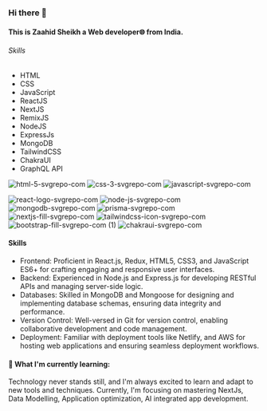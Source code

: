 ### Hi there 👋

#### This is Zaahid Sheikh a Web developer🌐 from India.

###### Skills

* HTML
* CSS
* JavaScript
* ReactJS
* NextJS
* RemixJS
* NodeJS
* ExpressJs
* MongoDB
* TailwindCSS
* ChakraUI
* GraphQL API

 ![html-5-svgrepo-com](https://github.com/Zaahiid/Ochi-design-clone/assets/119992167/977aca9e-ee2c-4820-88f0-6da7fdba62e5) ![css-3-svgrepo-com](https://github.com/Zaahiid/Ochi-design-clone/assets/119992167/83c68c7a-2060-4c1c-aa49-6e80503f6199) ![javascript-svgrepo-com](https://github.com/Zaahiid/Ochi-design-clone/assets/119992167/d2b4a810-853e-473f-bc96-b4dd86a827ac)
 
![react-logo-svgrepo-com](https://github.com/Zaahiid/Ochi-design-clone/assets/119992167/3cfa4681-06d5-4ffa-ba43-8ac1b9c2bf8c) ![node-js-svgrepo-com](https://github.com/Zaahiid/Ochi-design-clone/assets/119992167/a37b9e6c-fbf7-446d-9474-d75502c686ed) ![mongodb-svgrepo-com](https://github.com/Zaahiid/Instagram-client/assets/119992167/01295966-a4c0-46a6-bfb6-4b0c329ab133) ![prisma-svgrepo-com](https://github.com/Zaahiid/Instagram-client/assets/119992167/e9c57f8f-2727-46c3-8a0a-8ce5504c5966) ![nextjs-fill-svgrepo-com](https://github.com/Zaahiid/Instagram-client/assets/119992167/dc04bf3d-1bc3-4679-8cb1-959c1aba4bbb) ![tailwindcss-icon-svgrepo-com](https://github.com/Zaahiid/Instagram-client/assets/119992167/d84c4bc4-a61f-471d-90d7-c7ac853c4680) ![bootstrap-fill-svgrepo-com (1)](https://github.com/Zaahiid/Instagram-client/assets/119992167/cedbc0ab-7724-42f2-93bd-79230aff8667) ![chakraui-svgrepo-com](https://github.com/Zaahiid/Instagram-client/assets/119992167/93391269-3675-41ce-b9da-e31d60040d59)


#### Skills
- Frontend: Proficient in React.js, Redux, HTML5, CSS3, and JavaScript ES6+ for crafting engaging and responsive user interfaces.
- Backend: Experienced in Node.js and Express.js for developing RESTful APIs and managing server-side logic.
- Databases: Skilled in MongoDB and Mongoose for designing and implementing database schemas, ensuring data integrity and performance.
- Version Control: Well-versed in Git for version control, enabling collaborative development and code management.
- Deployment: Familiar with deployment tools like Netlify, and AWS for hosting web applications and ensuring seamless deployment workflows.

#### 🌱 What I'm currently learning:

Technology never stands still, and I'm always excited to learn and adapt to new tools and techniques. Currently, I'm focusing on mastering NextJs, Data Modelling, Application optimization, AI integrated app development.






<!--
**Zaahiid/Zaahiid** is a ✨ _special_ ✨ repository because its `README.md` (this file) appears on your GitHub profile.

Here are some ideas to get you started:

- 🔭 I’m currently working on ...
- 🌱 I’m currently learning ...
- 👯 I’m looking to collaborate on ...
- 🤔 I’m looking for help with ...
- 💬 Ask me about ...
- 📫 How to reach me: ...
- 😄 Pronouns: ...
- ⚡ Fun fact: ...
-->
